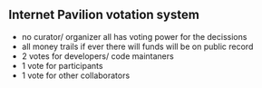 ## Internet Pavilion votation system

- no curator/ organizer all has voting power for the decissions
- all money trails if ever there will funds will be on public record
- 2 votes for developers/ code maintaners
- 1 vote for participants
- 1 vote for other collaborators